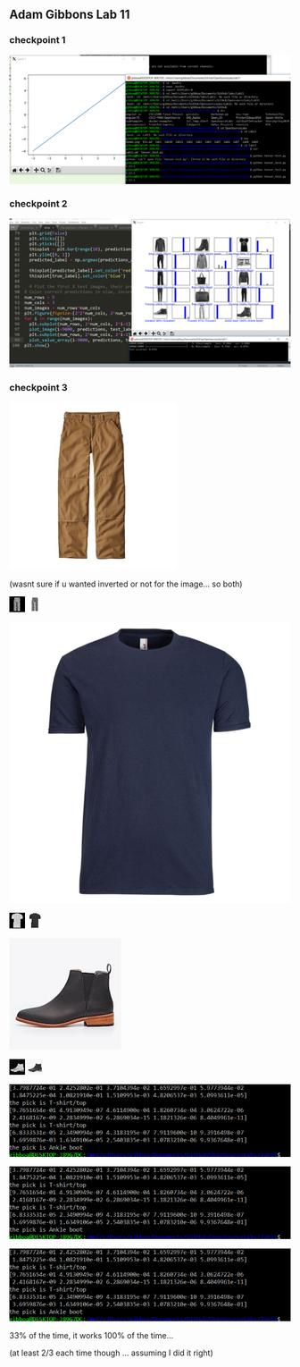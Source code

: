 ## Adam Gibbons Lab 11

### checkpoint 1

![cp1 complete](cp1_1.PNG)

### checkpoint 2

![cp2 complete](cp2_1.PNG)

### checkpoint 3

![pants](pants1.jpg)

(wasnt sure if u wanted inverted or not for the image... so both)

![original shirt](pants_converted.png)
![original shirt](pants_converted2.png)

![shirt](tshirt1.jpg)

![original boot](shirt_converted.png)
![original boot](shirt_converted2.png)

![boot](boot1.jpg)

![original pants](boot_converted.png)
![original pants](boot_converted2.png)

![results](cp3_results1.PNG)

![results](cp3_results1.PNG)

![results](cp3_results1.PNG)

33% of the time, it works 100% of the time...

(at least 2/3 each time though ... assuming I did it right)
